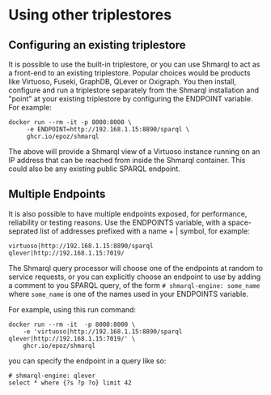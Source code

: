 # Using other triplestores

## Configuring an existing triplestore

It is possible to use the built-in triplestore, or you can use Shmarql to act as a front-end to an existing triplestore. Popular choices would be products like Virtuoso, Fuseki, GraphDB, QLever or Oxigraph.
You then install, configure and run a triplestore separately from the Shmarql installation and "point" at your existing triplestore by configuring the ENDPOINT variable. For example:

```shell hl_lines="2"
docker run --rm -it -p 8000:8000 \
     -e ENDPOINT=http://192.168.1.15:8890/sparql \
     ghcr.io/epoz/shmarql
```

The above will provide a Shmarql view of a Virtuoso instance running on an IP address that can be reached from inside the Shmarql container. This could also be any existing public SPARQL endpoint.

## Multiple Endpoints

It is also possible to have multiple endpoints exposed, for performance, reliability or testing reasons. Use the ENDPOINTS variable, with a space-seprated list of addresses prefixed with a name + | symbol, for example:

`virtuoso|http://192.168.1.15:8890/sparql qlever|http://192.168.1.15:7019/`

The Shmarql query processor will choose one of the endpoints at random to service requests, or you can explicitly choose an endpoint to use by adding a comment to you SPARQL query, of the form `# shmarql-engine: some_name` where `some_name` is one of the names used in your ENDPOINTS variable.

For example, using this run command:

```shell hl_lines="2"
docker run --rm -it  -p 8000:8000 \
    -e 'virtuoso|http://192.168.1.15:8890/sparql qlever|http://192.168.1.15:7019/' \
    ghcr.io/epoz/shmarql
```

you can specify the endpoint in a query like so:

```sparql hl_lines="1"
# shmarql-engine: qlever
select * where {?s ?p ?o} limit 42
```
